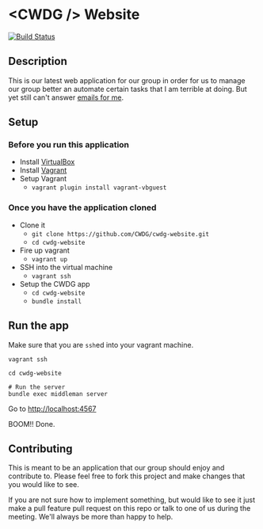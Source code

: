 # &lt;CWDG /&gt; Website

[![Build Status](https://travis-ci.org/CWDG/cwdg-website.svg)](https://travis-ci.org/CWDG/cwdg-website)

## Description

This is our latest web application for our group in order for us to manage our group better an automate certain tasks that I am terrible at doing.  But yet still can't answer [emails for me](mailto:cwdgosu@gmail.com).

## Setup

### Before you run this application

* Install [VirtualBox](https://www.virtualbox.org/)
* Install [Vagrant](https://www.vagrantup.com/downloads.html)
* Setup Vagrant
    - `vagrant plugin install vagrant-vbguest`

### Once you have the application cloned

* Clone it
    - `git clone https://github.com/CWDG/cwdg-website.git`
    - `cd cwdg-website`
* Fire up vagrant
    - `vagrant up`
* SSH into the virtual machine
    - `vagrant ssh`
* Setup the CWDG app
    - `cd cwdg-website`
    - `bundle install`

## Run the app

Make sure that you are `ssh`ed into your vagrant machine.

```
vagrant ssh

cd cwdg-website

# Run the server
bundle exec middleman server
```

Go to [http://localhost:4567](http://localhost:4567)

BOOM!! Done.

## Contributing

This is meant to be an application that our group should enjoy and contribute to.
Please feel free to fork this project and make changes that you would like to see.

If you are not sure how to implement something, but would like to see it just make a pull feature pull
request on this repo or talk to one of us during the meeting. We'll always be more than happy to help.

